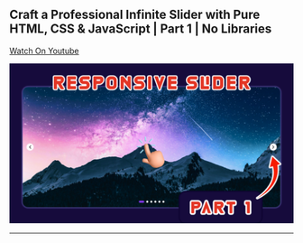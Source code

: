 ## Craft a Professional Infinite Slider with Pure HTML, CSS & JavaScript | Part 1 | No Libraries

[Watch On Youtube](https://youtu.be/15JRqYUPrcQ)

![thumbnail](thumbnail.png)

---
